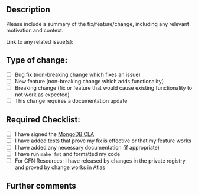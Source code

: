 ## Description

Please include a summary of the fix/feature/change, including any relevant motivation and context.

Link to any related issue(s): 

## Type of change:

- [ ] Bug fix (non-breaking change which fixes an issue)
- [ ] New feature (non-breaking change which adds functionality)
- [ ] Breaking change (fix or feature that would cause existing functionality to not work as expected)
- [ ] This change requires a documentation update

## Required Checklist:

- [ ] I have signed the [MongoDB CLA](https://www.mongodb.com/legal/contributor-agreement)
- [ ] I have added tests that prove my fix is effective or that my feature works
- [ ] I have added any necessary documentation (if appropriate)
- [ ] I have run `make fmt` and formatted my code
- [ ] For CFN Resources: I have released by changes in the private registry and proved by change works in Atlas

## Further comments

